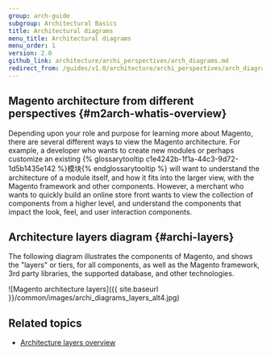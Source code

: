 ```yaml
---
group: arch-guide
subgroup: Architectural Basics
title: Architectural diagrams
menu_title: Architectural diagrams
menu_order: 1
version: 2.0
github_link: architecture/archi_perspectives/arch_diagrams.md
redirect_from: /guides/v1.0/architecture/archi_perspectives/arch_diagrams.html
---
```


## Magento architecture from different perspectives  {#m2arch-whatis-overview}

Depending upon your role and purpose for learning more about Magento, there are several different ways to view the Magento architecture. For example, a developer who wants to create new modules or perhaps customize an existing {% glossarytooltip c1e4242b-1f1a-44c3-9d72-1d5b1435e142 %}模块{% endglossarytooltip %} will want to understand the architecture of a module itself, and how it fits into the larger view, with the Magento framework and other components. However, a merchant who wants to quickly build an online store front wants to view the collection of components from a higher level, and understand the components that impact the look, feel, and user interaction components.

## Architecture layers diagram {#archi-layers}

The following diagram illustrates the components of Magento, and shows the "layers" or tiers, for all components, as well as the Magento framework, 3rd party libraries, the supported database, and other technologies.

![Magento architecture layers]({{ site.baseurl }}/common/images/archi_diagrams_layers_alt4.jpg)

## Related topics

* <a href="{{ page.baseurl }}/architecture/archi_perspectives/ALayers_intro.html">Architecture layers overview</a>
